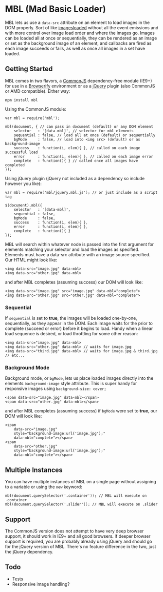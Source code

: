 # MBL (Mad Basic Loader)

MBL lets us use a `data-src` attribute on an element to load images in the DOM properly. Sort of like [imagesloaded](https://github.com/desandro/imagesloaded) without all the event emissions and with more control over image load order and where the images go. Images can be loaded all at once or sequentially, they can be rendered as an image or set as the background image of an element, and callbacks are fired as each image succeeds or fails, as well as once all images in a set have loaded.

## Getting Started

MBL comes in two flavors, a [CommonJS](http://www.commonjs.org/) dependency-free module (IE9+) for use in a [Browserify](http://browserify.org/) environment or as a [jQuery](http://jquery.com/) plugin (also CommonJS or AMD compatible). Either way:

	npm install mbl

Using the CommonJS module:

	var mbl = require('mbl');

	mbl(document, { // can pass in document (default) or any DOM element
		selector   : '[data-mbl]', // selector for mbl elements
		sequential : false, // load all at once (default) or sequentially
		bgMode     : false, // load into <img src> (default) or as background-image
		success    : function(i, elem){ }, // called on each image successful load
		error      : function(i, elem){ }, // called on each image error
		complete   : function(){ } // called once all images have completed
	});
	
Using jQuery plugin (jQuery not included as a dependency so include however you like):

	var mbl = require('mbl/jquery.mbl.js'); // or just include as a script tag
	
	$(document).mbl({
		selector   : '[data-mbl]',
		sequential : false,
		bgMode     : false,
		success    : function(i, elem){ },
		error      : function(i, elem){ },
		complete   : function(){ }
	});

MBL will search within whatever node is passed into the first argument for elements matching your selector and load the images as specified. Elements must have a data-src attribute with an image source specified. Our HTML might look like:

	<img data-src="image.jpg" data-mbl>
	<img data-src="other.jpg" data-mbl>
	
and after MBL completes (assuming success) our DOM will look like:

	<img data-src="image.jpg" src="image.jpg" data-mbl="complete">
	<img data-src="other.jpg" src="other.jpg" data-mbl="complete">
	
### Sequential

If `sequential` is set to **true**, the images will be loaded one-by-one, sequentially, as they appear in the DOM. Each image waits for the prior to complete (succeed or error) before it begins to load. Handy when a linear load sequence is desired, or load throttling for some other reason:

	<img data-src="image.jpg" data-mbl>
	<img data-src="other.jpg" data-mbl> // waits for image.jpg
	<img data-src="third.jpg" data-mbl> // waits for image.jpg & third.jpg
	// etc...	
	
### Background Mode

Background mode, or `bgMode`, lets us place loaded images directly into the elements `background-image` style attribute. This is super handy for responsive images using `background-size: cover;`

	<span data-src="image.jpg" data-mbl></span>
	<span data-src="other.jpg" data-mbl></span>

and after MBL completes (assuming success) if `bgMode` were set to **true**, our DOM will look like:

	<span 
		data-src="image.jpg" 
		style="background-image:url('image.jpg');" 
		data-mbl="complete"></span>
	<span 
		data-src="other.jpg" 
		style="background-image:url('image.jpg');" 
		data-mbl="complete"></span>
	
## Multiple Instances

You can have multiple instances of MBL on a single page without assigning to a variable or using the `new` keyword:

	mbl(document.querySelector('.container')); // MBL will execute on .container
	mbl(document.querySelector('.slider')); // MBL will execute on .slider
	
## Support
	
The CommonJS version does not attempt to have very deep browser support, it should work in IE9+ and all good browsers. If deeper browser support is required, you are probably already using jQuery and should go for the jQuery version of MBL. There's no feature difference in the two, just the jQuery dependency.

## Todo

- Tests
- Responsive image handling?